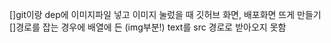 []git이랑 dep에 이미지파일 넣고 이미지 눌렀을 때 깃허브 화면, 배포화면 뜨게 만들기
[]경로를 잡는 경우에 배열에 든 (img부분!) text를 src 경로로 받아오지 못함
